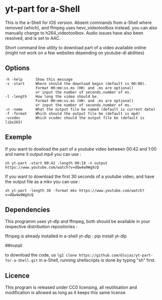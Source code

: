 # yt-part for a-Shell

This is the a-Shell for iOS version. Absent commands from a-Shell where removed (which), and ffmpeg uses hevc_videotoolbox instead. you can also manually change to h264_videotoolbox. Audio issues have also been resolved, and is set to AAC.

Short command line utility to download part of a video available online (might not work on a few websites depending on youtube-dl abilities)

## Options

    -h -help      Show this message   
    -s -start     Where should the download begin (default is 00:00).
                  Format HH:mm:ss.ms (HH: and .ms are optional)
                  or input the number of seconds.number of ms.   
    -l -length    How long the video should be.
                  Format HH:mm:ss.ms (HH: and .ms are optional)
                  or input the number of seconds.number of ms.   
    -n -name      What the output file be named (default is current date)   
    -f -format    Which should the output file be (default is mp4)  
    -vcodec       Which vcodec should the output file be (default is libx265)

## Exemple

If you want to dowload the part of a youtube video between 00:42 and 1:00 and name it output.mp4 you can use :  

`sh yt-part -start 00:42 -length 00:18 -n output https://www.youtube.com/watch?v=dQw4w9WgXcQ`  

If you want to download the first 30 seconds of a youtube video, and have the output file as a mkv you can use :  

`sh yt-part -length 30 -format mkv https://www.youtube.com/watch?v=dQw4w9WgXcQ`

## Dependencies

This programm uses yt-dlp and ffmpeg, both should be available in your respective distribution repositories :


ffmpeg is already installed in a-shell
yt-dlp : pip install yt-dlp


##install

to download the code, us `lg2 clone https://github.com/Glujaz/yt-part-for-a-Shell.git`
in a-Shell, running shellscripts is done by typing "sh" first.

## Licence

This program is released under CC0 licensing, all reutilisation and modification is allowed as long as it keeps this same license
